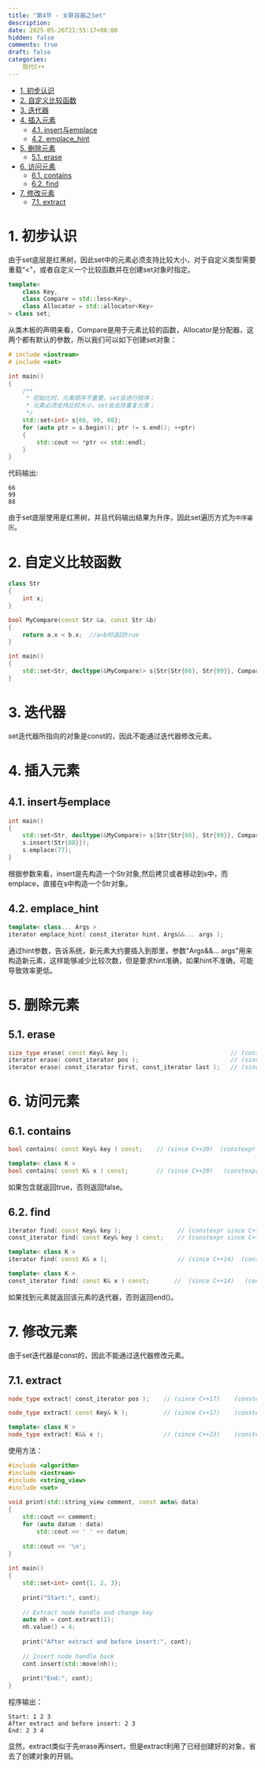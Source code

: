 ```yaml
---
title: "第4节 - 关联容器之Set"
description: 
date: 2025-05-26T21:55:17+08:00
hidden: false
comments: true
draft: false
categories:
    现代C++
---
```


- [1. 初步认识](#1-初步认识)
- [2. 自定义比较函数](#2-自定义比较函数)
- [3. 迭代器](#3-迭代器)
- [4. 插入元素](#4-插入元素)
  - [4.1. insert与emplace](#41-insert与emplace)
  - [4.2. emplace\_hint](#42-emplace_hint)
- [5. 删除元素](#5-删除元素)
  - [5.1. erase](#51-erase)
- [6. 访问元素](#6-访问元素)
  - [6.1. contains](#61-contains)
  - [6.2. find](#62-find)
- [7. 修改元素](#7-修改元素)
  - [7.1. extract](#71-extract)


# 1. 初步认识
由于set底层是红黑树，因此set中的元素必须支持比较大小，对于自定义类型需要重载“<”，或者自定义一个比较函数并在创建set对象时指定。

```cpp
template<
    class Key,
    class Compare = std::less<Key>,
    class Allocator = std::allocator<Key>
> class set;
```
从类木板的声明来看，Compare是用于元素比较的函数，Allocator是分配器，这两个都有默认的参数，所以我们可以如下创建set对象：   
```cpp
# include <iostream>
# include <set>

int main()
{
    /**
     * 初始化时，元素顺序不重要，set会进行排序；
     * 元素必须支持比较大小，set会去除重复元素；
     */
    std::set<int> s{66, 99, 88};
    for (auto ptr = s.begin(); ptr != s.end(); ++ptr)
    {
        std::cout << *ptr << std::endl;
    }
}
```
代码输出:  
```
66
99
88
```
由于set底层使用是红黑树，并且代码输出结果为升序，因此set遍历方式为`中序遍历`。   

# 2. 自定义比较函数
```cpp
class Str
{
    int x;
}

bool MyCompare(const Str &a, const Str &b)
{
    return a.x < b.x;  //a<b时返回true
}

int main()
{
    std::set<Str, decltype(&MyCompare)> s{Str{Str{66}, Str{99}}, Compare};
}
```

# 3. 迭代器
set迭代器所指向的对象是const的，因此不能通过迭代器修改元素。

# 4. 插入元素
## 4.1. insert与emplace
```cpp
int main()
{
    std::set<Str, decltype(&MyCompare)> s{Str{Str{66}, Str{99}}, Compare};
    s.insert(Str{88}});
    s.emplace(77);
}
```
根据参数来看，insert是先构造一个Str对象,然后拷贝或者移动到s中，而emplace，直接在s中构造一个Str对象。

## 4.2. emplace_hint
```cpp
template< class... Args >
iterator emplace_hint( const_iterator hint, Args&&... args );
```
通过hint参数，告诉系统，新元素大约要插入到那里，参数"Args&&... args"用来构造新元素，这样能够减少比较次数，但是要求hint准确，如果hint不准确，可能导致效率更低。

# 5. 删除元素
## 5.1. erase
```cpp
size_type erase( const Key& key );                             // (constexpr since C++26)
iterator erase( const_iterator pos );                          // (since C++11)  (constexpr since C++26)
iterator erase( const_iterator first, const_iterator last );   // (since C++11)  (constexpr since C++26)
```
# 6. 访问元素
## 6.1. contains
```cpp
bool contains( const Key& key ) const;    // (since C++20)  (constexpr since C++26)

template< class K >
bool contains( const K& x ) const;        // (since C++20)   (constexpr since C++26)
```
如果包含就返回true，否则返回false。

## 6.2. find
```cpp
iterator find( const Key& key );                // (constexpr since C++26)
const_iterator find( const Key& key ) const;    // (constexpr since C++26)

template< class K >
iterator find( const K& x );                    // (since C++14)  (constexpr since C++26)

template< class K >
const_iterator find( const K& x ) const;       //  (since C++14)   (constexpr since C++26)
```
如果找到元素就返回该元素的迭代器，否则返回end()。


# 7. 修改元素
由于set迭代器是const的，因此不能通过迭代器修改元素。
## 7.1. extract
```cpp
node_type extract( const_iterator pos );    // (since C++17)    (constexpr since C++26)

node_type extract( const Key& k );          // (since C++17)    (constexpr since C++26)

template< class K >
node_type extract( K&& x );                 // (since C++23)    (constexpr since C++26)
```
使用方法：  
```cpp
#include <algorithm>
#include <iostream>
#include <string_view>
#include <set>
 
void print(std::string_view comment, const auto& data)
{
    std::cout << comment;
    for (auto datum : data)
        std::cout << ' ' << datum;
 
    std::cout << '\n';
}
 
int main()
{
    std::set<int> cont{1, 2, 3};
 
    print("Start:", cont);
 
    // Extract node handle and change key
    auto nh = cont.extract(1);
    nh.value() = 4;
 
    print("After extract and before insert:", cont);
 
    // Insert node handle back
    cont.insert(std::move(nh));
 
    print("End:", cont);
}
```
程序输出：   
```
Start: 1 2 3
After extract and before insert: 2 3
End: 2 3 4
```
显然，extract类似于先erase再insert，但是extract利用了已经创建好的对象，省去了创建对象的开销。
